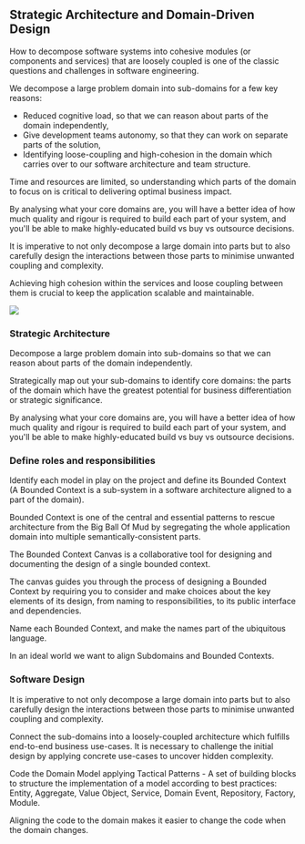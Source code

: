 ## Strategic Architecture and Domain-Driven Design

How to decompose software systems into cohesive modules (or components and services) that are loosely coupled is one of
the classic questions and challenges in software engineering.

We decompose a large problem domain into sub-domains for a few key reasons:

- Reduced cognitive load, so that we can reason about parts of the domain independently,
- Give development teams autonomy, so that they can work on separate parts of the solution,
- Identifying loose-coupling and high-cohesion in the domain which carries over to our software architecture and 
  team structure.

Time and resources are limited, so understanding which parts of the domain to focus on is critical to delivering optimal
business impact.

By analysing what your core domains are, you will have a better idea of how much quality and rigour is required to build
each part of your system, and you'll be able to make highly-educated build vs buy vs outsource decisions.

It is imperative to not only decompose a large domain into parts but to also carefully design the interactions between
those parts to minimise unwanted coupling and complexity.

Achieving high cohesion within the services and loose coupling between them is crucial to keep the application scalable
and maintainable.

![](embed:DomainDrivenDesign)

### Strategic Architecture

Decompose a large problem domain into sub-domains so that we can reason about parts of the domain independently.

Strategically map out your sub-domains to identify core domains: the parts of the domain which have the greatest
potential for business differentiation or strategic significance.

By analysing what your core domains are, you will have a better idea of how much quality and rigour is required to build
each part of your system, and you'll be able to make highly-educated build vs buy vs outsource decisions.

### Define roles and responsibilities

Identify each model in play on the project and define its Bounded Context (A Bounded Context is a sub-system in a
software architecture aligned to a part of the domain).

Bounded Context is one of the central and essential patterns to rescue architecture from the Big Ball Of Mud by
segregating the whole application domain into multiple semantically-consistent parts.

The Bounded Context Canvas is a collaborative tool for designing and documenting the design of a single bounded context.

The canvas guides you through the process of designing a Bounded Context by requiring you to consider and make choices
about the key elements of its design, from naming to responsibilities, to its public interface and dependencies.

Name each Bounded Context, and make the names part of the ubiquitous language.

In an ideal world we want to align Subdomains and Bounded Contexts.

### Software Design

It is imperative to not only decompose a large domain into parts but to also carefully design the interactions between
those parts to minimise unwanted coupling and complexity.

Connect the sub-domains into a loosely-coupled architecture which fulfills end-to-end business use-cases. It is
necessary to challenge the initial design by applying concrete use-cases to uncover hidden complexity.

Code the Domain Model applying Tactical Patterns - A set of building blocks to structure the implementation of a model
according to best practices: Entity, Aggregate, Value Object, Service, Domain Event, Repository, Factory, Module.

Aligning the code to the domain makes it easier to change the code when the domain changes.